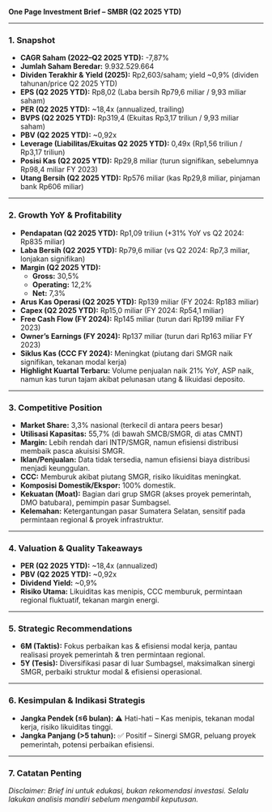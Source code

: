 **One Page Investment Brief – SMBR (Q2 2025 YTD)**

---

### 1. **Snapshot**
- **CAGR Saham (2022–Q2 2025 YTD):** -7,87%
- **Jumlah Saham Beredar:** 9.932.529.664
- **Dividen Terakhir & Yield (2025):** Rp2,603/saham; yield ~0,9% (dividen tahunan/price Q2 2025 YTD)
- **EPS (Q2 2025 YTD):** Rp8,02 (Laba bersih Rp79,6 miliar / 9,93 miliar saham)
- **PER (Q2 2025 YTD):** ~18,4x (annualized, trailing)
- **BVPS (Q2 2025 YTD):** Rp319,4 (Ekuitas Rp3,17 triliun / 9,93 miliar saham)
- **PBV (Q2 2025 YTD):** ~0,92x
- **Leverage (Liabilitas/Ekuitas Q2 2025 YTD):** 0,49x (Rp1,56 triliun / Rp3,17 triliun)
- **Posisi Kas (Q2 2025 YTD):** Rp29,8 miliar (turun signifikan, sebelumnya Rp98,4 miliar FY 2023)
- **Utang Bersih (Q2 2025 YTD):** Rp576 miliar (kas Rp29,8 miliar, pinjaman bank Rp606 miliar)

---

### 2. **Growth YoY & Profitability**
- **Pendapatan (Q2 2025 YTD):** Rp1,09 triliun (+31% YoY vs Q2 2024: Rp835 miliar)
- **Laba Bersih (Q2 2025 YTD):** Rp79,6 miliar (vs Q2 2024: Rp7,3 miliar, lonjakan signifikan)
- **Margin (Q2 2025 YTD):**
  - **Gross:** 30,5%
  - **Operating:** 12,2%
  - **Net:** 7,3%
- **Arus Kas Operasi (Q2 2025 YTD):** Rp139 miliar (FY 2024: Rp183 miliar)
- **Capex (Q2 2025 YTD):** Rp15,0 miliar (FY 2024: Rp54,1 miliar)
- **Free Cash Flow (FY 2024):** Rp145 miliar (turun dari Rp199 miliar FY 2023)
- **Owner’s Earnings (FY 2024):** Rp137 miliar (turun dari Rp163 miliar FY 2023)
- **Siklus Kas (CCC FY 2024):** Meningkat (piutang dari SMGR naik signifikan, tekanan modal kerja)
- **Highlight Kuartal Terbaru:** Volume penjualan naik 21% YoY, ASP naik, namun kas turun tajam akibat pelunasan utang & likuidasi deposito.

---

### 3. **Competitive Position**
- **Market Share:** 3,3% nasional (terkecil di antara peers besar)
- **Utilisasi Kapasitas:** 55,7% (di bawah SMCB/SMGR, di atas CMNT)
- **Margin:** Lebih rendah dari INTP/SMGR, namun efisiensi distribusi membaik pasca akuisisi SMGR.
- **Iklan/Penjualan:** Data tidak tersedia, namun efisiensi biaya distribusi menjadi keunggulan.
- **CCC:** Memburuk akibat piutang SMGR, risiko likuiditas meningkat.
- **Komposisi Domestik/Ekspor:** 100% domestik.
- **Kekuatan (Moat):** Bagian dari grup SMGR (akses proyek pemerintah, DMO batubara), pemimpin pasar Sumbagsel.
- **Kelemahan:** Ketergantungan pasar Sumatera Selatan, sensitif pada permintaan regional & proyek infrastruktur.

---

### 4. **Valuation & Quality Takeaways**
- **PER (Q2 2025 YTD):** ~18,4x (annualized)
- **PBV (Q2 2025 YTD):** ~0,92x
- **Dividend Yield:** ~0,9%
- **Risiko Utama:** Likuiditas kas menipis, CCC memburuk, permintaan regional fluktuatif, tekanan margin energi.

---

### 5. **Strategic Recommendations**
- **6M (Taktis):** Fokus perbaikan kas & efisiensi modal kerja, pantau realisasi proyek pemerintah & tren permintaan regional.
- **5Y (Tesis):** Diversifikasi pasar di luar Sumbagsel, maksimalkan sinergi SMGR, perbaiki struktur modal & efisiensi operasional.

---

### 6. **Kesimpulan & Indikasi Strategis**
- **Jangka Pendek (≤6 bulan):** ⚠️ Hati-hati – Kas menipis, tekanan modal kerja, risiko likuiditas tinggi.
- **Jangka Panjang (>5 tahun):** ✅ Positif – Sinergi SMGR, peluang proyek pemerintah, potensi perbaikan efisiensi.

---

### 7. **Catatan Penting**
*Disclaimer: Brief ini untuk edukasi, bukan rekomendasi investasi. Selalu lakukan analisis mandiri sebelum mengambil keputusan.*